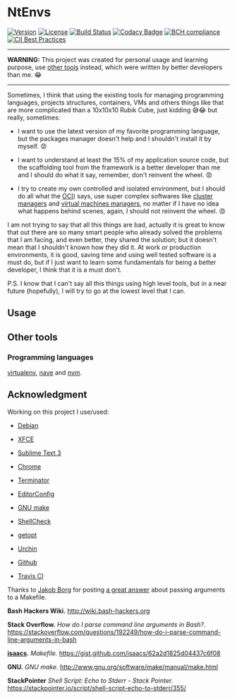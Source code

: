 # NtEnvs

[![Version](https://img.shields.io/badge/version-0.1.0-blue.svg)](https://github.com/ntrrg/ntenvs/releases/tag/0.1.0)
[![License](https://img.shields.io/badge/license-MIT-blue.svg)](https://github.com/ntrrg/ntenvs/raw/master/LICENSE)
[![Build Status](https://travis-ci.org/ntrrg/ntenvs.svg?branch=master)](https://travis-ci.org/ntrrg/ntenvs)
[![Codacy Badge](https://api.codacy.com/project/badge/Grade/0c4d0af32a7f4ebcb13c066a606b4d22)](https://www.codacy.com/app/ntrrg/ntenvs?utm_source=github.com&amp;utm_medium=referral&amp;utm_content=ntrrg/ntenvs&amp;utm_campaign=Badge_Grade)
[![BCH compliance](https://bettercodehub.com/edge/badge/ntrrg/ntenvs?branch=master)](https://bettercodehub.com/results/ntrrg/ntenvs)
[![CII Best Practices](https://bestpractices.coreinfrastructure.org/projects/1644/badge)](https://bestpractices.coreinfrastructure.org/projects/1644)

---

**WARNING:** This project was created for personal usage and learning purpose, use [other tools](#other-tools) instead, which were written by better developers than me. 😂

---

Sometimes, I think that using the existing tools for managing programming languages, projects structures, containers, VMs and others things like that are more complicated than a 10x10x10 Rubik Cube, just kidding 😅😂 but really, sometimes:

* I want to use the latest version of my favorite programming language, but the packages manager doesn't help and I shouldn't install it by myself. 😡

* I want to understand at least the 15% of my application source code, but the scaffolding tool from the framework is a better developer than me and I should do what it say, remember, don't reinvent the wheel. 😡

* I try to create my own controlled and isolated environment, but I should do all what the [OCI](https://www.opencontainers.org/)) says, use super complex softwares like [cluster managers](https://en.wikipedia.org/wiki/List_of_cluster_management_software) and [virtual machines managers](https://libvirt.org/apps.html), no matter if I have no idea what happens behind scenes, again, I should not reinvent the wheel. 😡

I am not trying to say that all this things are bad, actually it is great to know that out there are so many smart people who already solved the problems that I am facing, and even better, they shared the solution; but it doesn't mean that I shouldn't known how they did it. At work or production environments, it is good, saving time and using well tested software is a must do, but if I just want to learn some fundamentals for being a better developer, I think that it is a must don't.

P.S. I know that I can't say all this things using high level tools, but in a near future (hopefully), I will try to go at the lowest level that I can.

## Usage

## Other tools

### Programming languages

[virtualenv](https://pypi.python.org/pypi/virtualenv), [nave](https://github.com/isaacs/nave) and [nvm](https://github.com/creationix/nvm).

## Acknowledgment

Working on this project I use/used:

* [Debian](https://www.debian.org/)

* [XFCE](https://xfce.org/)

* [Sublime Text 3](https://www.sublimetext.com/3)

* [Chrome](https://www.google.com/chrome/browser/desktop/index.html)

* [Terminator](https://gnometerminator.blogspot.com/p/introduction.html)

* [EditorConfig](http://editorconfig.org/)

* [GNU make](https://www.gnu.org/software/make/)

* [ShellCheck](https://www.shellcheck.net/)

* [getopt](http://man7.org/linux/man-pages/man3/getopt.3.html)

* [Urchin](https://github.com/tlevine/urchin)

* [Github](https://github.com)

* [Travis CI](https://travis-ci.org)

Thanks to [Jakob Borg](https://stackoverflow.com/users/247563/jakob-borg) for posting [a great answer](https://stackoverflow.com/a/2214593) about passing arguments to a Makefile.

**Bash Hackers Wiki.** http://wiki.bash-hackers.org

**Stack Overflow.** *How do I parse command line arguments in Bash?.* https://stackoverflow.com/questions/192249/how-do-i-parse-command-line-arguments-in-bash

**[isaacs](https://github.com/isaacs).** *Makefile.* https://gist.github.com/isaacs/62a2d1825d04437c6f08

**GNU.** *GNU make.* http://www.gnu.org/software/make/manual/make.html

**StackPointer** *Shell Script: Echo to Stderr - Stack Pointer.* https://stackpointer.io/script/shell-script-echo-to-stderr/355/
